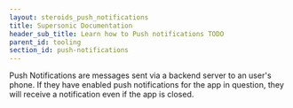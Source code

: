 ```yaml
---
layout: steroids_push_notifications
title: Supersonic Documentation
header_sub_title: Learn how to Push notifications TODO
parent_id: tooling
section_id: push-notifications
---
```


<section class="docs-section" id="overview">
Push Notifications are messages sent via a backend server to an user's phone. If they have enabled push notifications for the app in question, they will receive a notification even if the app is closed.
</section>

[architecture]: /supersonic/guides/architecture/app-architecture/

[communication]: /supersonic/guides/architecture/communication
